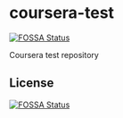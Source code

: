 # coursera-test
[![FOSSA Status](https://app.fossa.com/api/projects/git%2Bgithub.com%2Fbookwood261%2Fcoursera-test.svg?type=shield)](https://app.fossa.com/projects/git%2Bgithub.com%2Fbookwood261%2Fcoursera-test?ref=badge_shield)

Coursera test repository


## License
[![FOSSA Status](https://app.fossa.com/api/projects/git%2Bgithub.com%2Fbookwood261%2Fcoursera-test.svg?type=large)](https://app.fossa.com/projects/git%2Bgithub.com%2Fbookwood261%2Fcoursera-test?ref=badge_large)